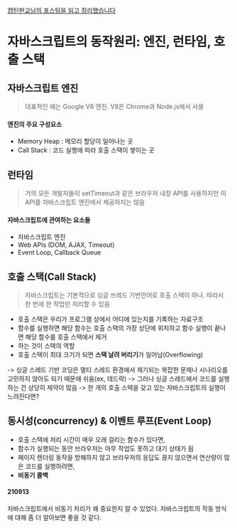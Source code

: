 [캡틴판교님의 포스팅을 읽고 정리했습니다](https://joshua1988.github.io/web-development/translation/javascript/how-js-works-inside-engine/)

# 자바스크립트의 동작원리: 엔진, 런타임, 호출 스택

## 자바스크립트 엔진
> 대표적인 예는 Google V8 엔진. V8은 Chrome과 Node.js에서 사용

#### 엔진의 주요 구성요소
- Memory Heap : 메모리 할당이 일어나는 곳
- Call Stack : 코드 실행에 따라 호출 스택이 쌓이는 곳


## 런타임
> 거의 모든 개발자들이 setTimeout과 같은 브라우저 내장 API를 사용하지만 이 API를 자바스크립트 엔진에서 제공하지는 않음

#### 자바스크립트에 관여하는 요소들
- 자바스크립트 엔진
- Web APIs (DOM, AJAX, Timeout)
- Event Loop, Callback Queue


## 호출 스택(Call Stack)
> 자바스크립트는 기본적으로 싱글 쓰레드 기번언어로 호출 스택이 하나. 따라서 한 번에 한 작업만 처리할 수 있음

- 호출 스택은 우리가 프로그램 상에서 어디에 있는지를 기록하는 자료구조
- 함수를 실행하면 해당 함수는 호출 스택의 가장 상단에 위치하고 함수 실행이 끝나면 해당 함수를 호출 스택에서 제거
- 하는 것이 스택의 역할
- 호출 스택이 최대 크기가 되면 **스택 날려 버리기**가 일어남(Overflowing)

-> 싱글 스레드 기반 코딩은 멀티 스레드 환경에서 제기되는 복잡한 문제나 시나리오를 고민하지 않아도 되기 때문에 쉬움(ex, 데드락)
-> 그러나 싱글 스레드에서 코드를 실행하는 건 상당히 제약이 많음
-> 한 개의 호출 스택을 갖고 있는 자바스크립트의 실행이 느려진다면?


## 동시성(concurrency) & 이벤트 루프(Event Loop)
- 호출 스택에 처리 시간이 매우 오래 걸리는 함수가 있다면,
- 함수가 실행되는 동안 브라우저는 아무 작업도 못하고 대기 상태가 됨
- 페이지 렌더링 동작을 방해하지 않고 브라우저의 응답도 끊지 않으면서 연산량이 많은 코드를 실행하려면,
- **비동기 콜백**


#### 210913 
자바스크립트에서 비동기 처리가 왜 중요한지 알 수 있었다.
자바스크립트의 작동 방식에 대해 좀 더 알아보면 좋을 것 같다.